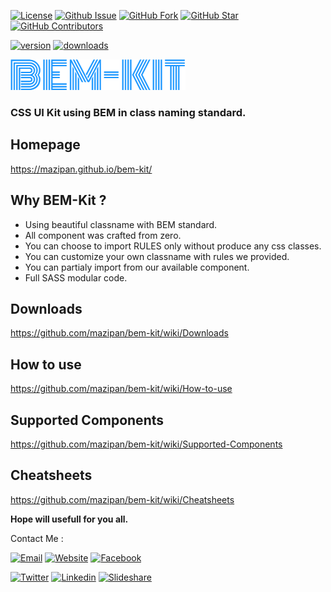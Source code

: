 [![License](https://img.shields.io/github/license/mazipan/bem-kit.svg?maxAge=3600)](https://github.com/mazipan/bem-kit) 
[![Github Issue](https://img.shields.io/github/issues/mazipan/bem-kit.svg?maxAge=3600)](https://github.com/mazipan/bem-kit/issues) 
[![GitHub Fork](https://img.shields.io/github/forks/mazipan/bem-kit.svg?maxAge=3600)](https://github.com/mazipan/bem-kit/network) 
[![GitHub Star](https://img.shields.io/github/stars/mazipan/bem-kit.svg?maxAge=3600)](https://github.com/mazipan/bem-kit/stargazers) 
[![GitHub Contributors](https://img.shields.io/github/contributors/mazipan/bem-kit.svg?maxAge=3600)](https://github.com/mazipan/bem-kit/network/members)


[![version](https://img.shields.io/npm/v/bem-kit.svg?maxAge=3600)](https://www.npmjs.com/package/bem-kit)
[![downloads](https://img.shields.io/npm/dt/bem-kit.svg?maxAge=3600)](https://www.npmjs.com/package/bem-kit) 


![BEM-KIT CSS](https://raw.githubusercontent.com/mazipan/bem-kit/master/demo/images/brand-blue.png)
### CSS UI Kit using BEM in class naming standard.

## Homepage
https://mazipan.github.io/bem-kit/

## Why BEM-Kit ?
- Using beautiful classname with BEM standard.
- All component was crafted from zero.
- You can choose to import RULES only without produce any css classes.
- You can customize your own classname with rules we provided.
- You can partialy import from our available component.
- Full SASS modular code. 

## Downloads
https://github.com/mazipan/bem-kit/wiki/Downloads

## How to use
https://github.com/mazipan/bem-kit/wiki/How-to-use

## Supported Components
https://github.com/mazipan/bem-kit/wiki/Supported-Components

## Cheatsheets
https://github.com/mazipan/bem-kit/wiki/Cheatsheets

**Hope will usefull for you all.**

Contact Me :

[![Email](https://img.shields.io/badge/mazipanneh-Email-yellow.svg?maxAge=3600)](mailto:mazipanneh@gmail.com) 
[![Website](https://img.shields.io/badge/mazipanneh-Blog-brightgreen.svg?maxAge=3600)](https://mazipanneh.com/blog/)
[![Facebook](https://img.shields.io/badge/mazipanneh-Facebook-blue.svg?maxAge=3600)](https://facebook.com/mazipanneh) 

[![Twitter](https://img.shields.io/badge/Maz_Ipan-Twitter-55acee.svg?maxAge=3600)](https://twitter.com/Maz_Ipan) 
[![Linkedin](https://img.shields.io/badge/irfanmaulanamazipan-Linkedin-0077b5.svg?maxAge=3600)](https://id.linkedin.com/in/irfanmaulanamazipan) 
[![Slideshare](https://img.shields.io/badge/IrfanMaulana21-Slideshare-0077b5.svg?maxAge=3600)](https://www.slideshare.net/IrfanMaulana21) 
